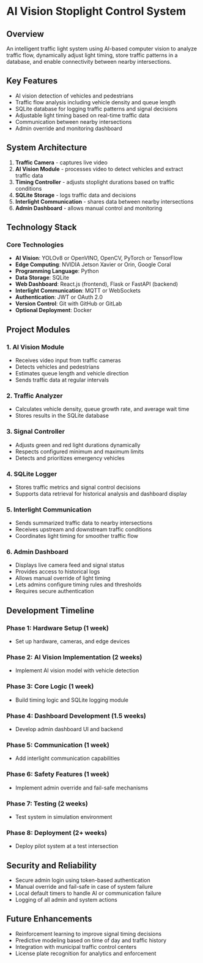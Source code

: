 # AI Vision Stoplight Control System

## Overview
An intelligent traffic light system using AI-based computer vision to analyze traffic flow, dynamically adjust light timing, store traffic patterns in a database, and enable connectivity between nearby intersections.

## Key Features
- AI vision detection of vehicles and pedestrians
- Traffic flow analysis including vehicle density and queue length
- SQLite database for logging traffic patterns and signal decisions
- Adjustable light timing based on real-time traffic data
- Communication between nearby intersections
- Admin override and monitoring dashboard

## System Architecture
1. **Traffic Camera** - captures live video
2. **AI Vision Module** - processes video to detect vehicles and extract traffic data
3. **Timing Controller** - adjusts stoplight durations based on traffic conditions
4. **SQLite Storage** - logs traffic data and decisions
5. **Interlight Communication** - shares data between nearby intersections
6. **Admin Dashboard** - allows manual control and monitoring

## Technology Stack
### Core Technologies
- **AI Vision**: YOLOv8 or OpenVINO, OpenCV, PyTorch or TensorFlow
- **Edge Computing**: NVIDIA Jetson Xavier or Orin, Google Coral
- **Programming Language**: Python
- **Data Storage**: SQLite
- **Web Dashboard**: React.js (frontend), Flask or FastAPI (backend)
- **Interlight Communication**: MQTT or WebSockets
- **Authentication**: JWT or OAuth 2.0
- **Version Control**: Git with GitHub or GitLab
- **Optional Deployment**: Docker

## Project Modules

### 1. AI Vision Module
- Receives video input from traffic cameras
- Detects vehicles and pedestrians
- Estimates queue length and vehicle direction
- Sends traffic data at regular intervals

### 2. Traffic Analyzer
- Calculates vehicle density, queue growth rate, and average wait time
- Stores results in the SQLite database

### 3. Signal Controller
- Adjusts green and red light durations dynamically
- Respects configured minimum and maximum limits
- Detects and prioritizes emergency vehicles

### 4. SQLite Logger
- Stores traffic metrics and signal control decisions
- Supports data retrieval for historical analysis and dashboard display

### 5. Interlight Communication
- Sends summarized traffic data to nearby intersections
- Receives upstream and downstream traffic conditions
- Coordinates light timing for smoother traffic flow

### 6. Admin Dashboard
- Displays live camera feed and signal status
- Provides access to historical logs
- Allows manual override of light timing
- Lets admins configure timing rules and thresholds
- Requires secure authentication

## Development Timeline

### Phase 1: Hardware Setup (1 week)
- Set up hardware, cameras, and edge devices

### Phase 2: AI Vision Implementation (2 weeks)
- Implement AI vision model with vehicle detection

### Phase 3: Core Logic (1 week)
- Build timing logic and SQLite logging module

### Phase 4: Dashboard Development (1.5 weeks)
- Develop admin dashboard UI and backend

### Phase 5: Communication (1 week)
- Add interlight communication capabilities

### Phase 6: Safety Features (1 week)
- Implement admin override and fail-safe mechanisms

### Phase 7: Testing (2 weeks)
- Test system in simulation environment

### Phase 8: Deployment (2+ weeks)
- Deploy pilot system at a test intersection

## Security and Reliability
- Secure admin login using token-based authentication
- Manual override and fail-safe in case of system failure
- Local default timers to handle AI or communication failure
- Logging of all admin and system actions

## Future Enhancements
- Reinforcement learning to improve signal timing decisions
- Predictive modeling based on time of day and traffic history
- Integration with municipal traffic control centers
- License plate recognition for analytics and enforcement